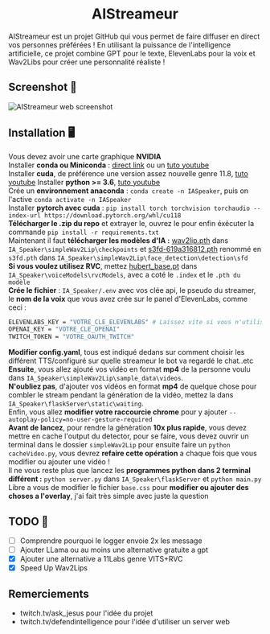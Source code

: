 <h1 align="center">AIStreameur</h1>

AIStreameur est un projet GitHub qui vous permet de faire diffuser en direct vos personnes préférées ! En utilisant la puissance de l'intelligence artificielle, ce projet combine GPT pour le texte, ElevenLabs pour la voix et Wav2Libs pour créer une personnalité réaliste !

## Screenshot 🤩

![AIStreameur web screenshot](https://i.imgur.com/EnR7lRJ.jpg)

## Installation 🖥️

Vous devez avoir une carte graphique **NVIDIA**  
Installer **conda ou Miniconda** : [direct link](https://repo.anaconda.com/miniconda/Miniconda3-latest-Windows-x86_64.exe) ou un [tuto youtube](https://www.youtube.com/watch?v=P17GY1gSnFk&t=120s)   
Installer **cuda**, de préférence une version assez nouvelle genre 11.8, [tuto youtube](https://www.youtube.com/watch?v=ctQi9mU7t9o) 
Installer **python >= 3.6**, [tuto youtube](https://www.youtube.com/watch?v=3nrCgMTDTdY)   
Crée un **environnement anaconda** : ```conda create -n IASpeaker```, puis on l'active ```conda activate -n IASpeaker```  
Installer **pytorch avec cuda** : ```pip install torch torchvision torchaudio --index-url https://download.pytorch.org/whl/cu118```   
**Télécharger le .zip du repo** et extrayer le, ouvrez le pour enfin éxécuter la commande ```pip install -r requirements.txt```  
Maintenant il faut **télécharger les modèles d'IA :** [wav2lip.pth](https://iiitaphyd-my.sharepoint.com/personal/radrabha_m_research_iiit_ac_in/_layouts/15/onedrive.aspx?id=%2Fpersonal%2Fradrabha%5Fm%5Fresearch%5Fiiit%5Fac%5Fin%2FDocuments%2FWav2Lip%5FModels%2Fwav2lip%2Epth&parent=%2Fpersonal%2Fradrabha%5Fm%5Fresearch%5Fiiit%5Fac%5Fin%2FDocuments%2FWav2Lip%5FModels&ga=1) dans ```IA_Speaker\simpleWav2Lip\checkpoints``` et [s3fd-619a316812.pth](https://www.adrianbulat.com/downloads/python-fan/s3fd-619a316812.pth) renommé en ```s3fd.pth``` dans ```IA_Speaker\simpleWav2Lip\face_detection\detection\sfd```  
**Si vous voulez utilisez RVC**, mettez [hubert_base.pt](https://huggingface.co/spaces/zomehwh/rvc-models/resolve/main/hubert_base.pt) dans ```IA_Speaker\voiceModels\rvcModels```, avec a coté le ```.index``` et le ```.pth du modèle```    
**Crée le fichier** : ```IA_Speaker/.env``` avec vos clée api, le pseudo du streamer, le **nom de la voix** que vous avez crée sur le panel d'ElevenLabs, comme ceci :   
```bash
ELEVENLABS_KEY = "VOTRE_CLE_ELEVENLABS" # Laissez vite si vous n'utilisez pas ElevenLabs
OPENAI_KEY = "VOTRE_CLE_OPENAI"
TWITCH_TOKEN = "VOTRE_OAUTH_TWITCH"
```  
**Modifier config.yaml**, tous est indiqué dedans sur comment choisir les différent TTS/configuré sur quelle streameur le bot va regardé le chat..etc   
**Ensuite**, vous allez ajouté vos vidéo en format **mp4** de la personne voulu dans ```IA_Speaker\simpleWav2Lip\sample_data\videos```.  
**N'oubliez pas**, d'ajouter vos vidéos en format **mp4** de quelque chose pour combler le stream pendant la génération de la vidéo, mettez la dans ```IA_Speaker\flaskServer\static\waiting```.  
Enfin, vous allez **modifier votre raccourcie chrome** pour y ajouter ```--autoplay-policy=no-user-gesture-required```  
**Avant de lancez**, pour rendre la génération **10x plus rapide**, vous devez mettre en cache l'output du detector, pour se faire, vous devez ouvrir un terminal dans le dossier ```simpleWav2Lip``` pour ensuite faire un ```python cacheVideo.py```, vous devrez **refaire cette opération** a chaque fois que vous modifier ou ajouter une vidéo !     
Il ne vous reste plus que lancez les **programmes python dans 2 terminal différent :** ```python server.py``` dans ```IA_Speaker\flaskServer``` et ```python main.py```   
Libre a vous de modifier le fichier ```base.css``` pour **modifier ou ajouter des choses a l'overlay**, j'ai fait très simple avec juste la question


## TODO 📝

- [ ]  Comprendre pourquoi le logger envoie 2x les message
- [ ]  Ajouter LLama ou au moins une alternative gratuite a gpt
- [x]  Ajouter une alternative a 11Labs genre VITS+RVC
- [x]  Speed Up Wav2Lips

## Remerciements

- twitch.tv/ask_jesus pour l'idée du projet
- twitch.tv/defendintelligence pour l'idée d'utiliser un server web

